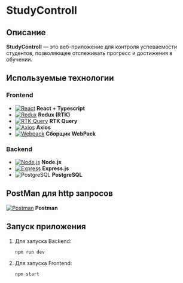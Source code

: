 # StudyControll

## Описание

**StudyControll** — это веб-приложение для контроля успеваемости студентов, позволяющее отслеживать прогресс и достижения в обучении.

## Используемые технологии

### Frontend

- [![React](https://img.icons8.com/color/48/000000/react-native.png)](https://reactjs.org/) **React + Typescript**
- [![Redux](https://img.icons8.com/color/48/000000/redux.png)](https://redux.js.org/) **Redux (RTK)**
- [![RTK Query](https://img.icons8.com/color/48/000000/redux.png)](https://redux-toolkit.js.org/rtk-query/overview) **RTK Query**
- [![Axios](https://img.icons8.com/color/48/000000/api-settings.png)](https://axios-http.com/) **Axios**
- [![Webpack](https://img.icons8.com/color/48/000000/webpack.png)](https://webpack.js.org/) **Сборщик WebPack**

### Backend

- [![Node.js](https://img.icons8.com/color/48/000000/nodejs.png)](https://nodejs.org/) **Node.js**
- [![Express](https://img.icons8.com/color/48/000000/express.png)](https://expressjs.com/) **Express.js**
- ![PostgreSQL](https://img.icons8.com/color/48/000000/postgreesql.png) **PostgreSQL**

## PostMan для http запросов

[![Postman](https://img.icons8.com/color/48/000000/postman.png)](https://www.postman.com/) **Postman**

## Запуск приложения

1. Для запуска Backend:

   ```bash
   npm run dev
   ```

2. Для запуска Frontend:

   ```bash
   npm start
   ```

